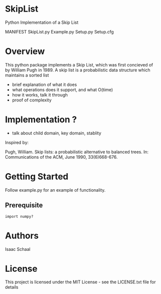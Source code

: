 # SkipList
Python Implementation of a Skip List

MANIFEST
SkipList.py
Example.py
Setup.py
Setup.cfg

# Overview

This python package implements a Skip List, which was first concieved of by William Pugh in 1989. A skip list is a probabilistic data structure which maintains a sorted list 
- brief explanation of what it does
- what operations does it support, and what O(time)
- how it works, talk it through
- proof of complexity

# Implementation ?
- talk about child domain, key domain, stablity



Inspired by:

Pugh, William. Skip lists: a probabilistic alternative to balanced trees. In: Communications of the ACM, June 1990, 33(6)668-676.


# Getting Started

Follow example.py for an example of functionality.

## Prerequisite
`import numpy?`

# Authors
Isaac Schaal

# License
This project is licensed under the MIT License - see the LICENSE.txt file for details

